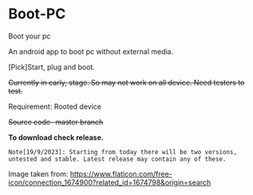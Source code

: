 # Boot-PC
Boot your pc



An android app to boot pc without external media.

[Pick]Start, plug and boot.

<del> Currently in early, stage. So may not work on all device. Need testers to test. </del>

Requirement: Rooted device

<del>Source code- master branch</del>

**To download check release.**

``` Note[19/9/2023]: Starting from today there will be two versions, untested and stable. Latest release may contain any of these. ```

Image taken from: https://www.flaticon.com/free-icon/connection_1674900?related_id=1674798&origin=search

